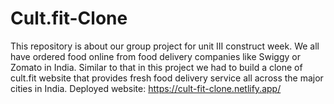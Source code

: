 # Cult.fit-Clone
This repository is about our group project for unit III construct week. We all have ordered food online from food delivery companies like Swiggy or Zomato in India. Similar to that in this project we had to build a clone of cult.fit website that provides fresh food delivery service all across the major cities in India.
Deployed website: https://cult-fit-clone.netlify.app/

